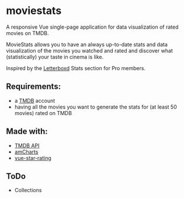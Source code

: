 # moviestats

A responsive Vue single-page application for data visualization of rated movies on TMDB.

MovieStats allows you to have an always up-to-date stats and data visualization of the movies you watched and rated and discover what (statistically) your taste in cinema is like.

Inspired by the [Letterboxd](https://letterboxd.com/) Stats section for Pro members.

## Requirements:

-   a [TMDB](https://www.themoviedb.org/) account
-   having all the movies you want to generate the stats for (at least 50 movies) rated on TMDB

## Made with:

-   [TMDB API](https://developers.themoviedb.org/3)
-   [amCharts](https://www.amcharts.com/)
-   [vue-star-rating](https://github.com/craigh411/vue-star-rating)

## ToDo

-   Collections

<!-- ## Project setup

```
npm install
```

### Compiles and hot-reloads for development

```
npm run serve
```

### Compiles and minifies for production

```
npm run build
```

### Lints and fixes files

```
npm run lint
```

### Customize configuration

See [Configuration Reference](https://cli.vuejs.org/config/). -->
